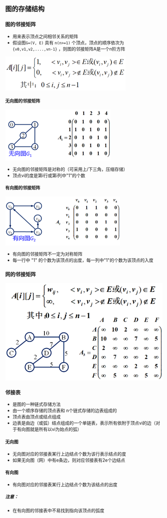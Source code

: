 ## 图的存储结构

### 图的邻接矩阵

* 用来表示顶点之间相邻关系的矩阵
* 假设图`G=(V, E)` 具有 `n(n>=1)` 个顶点，顶点的顺序依次为 `{v0,v1,v2,....,vn-1}` ，则图的邻接矩阵A是一个n阶方阵

<img src="数据结构.assets/1622118589374.png" alt="1622118589374" style="zoom:60%;" /> 

#### 无向图的邻接矩阵

<img src="数据结构.assets/1622118629045.png" alt="1622118629045" style="zoom:50%;" /> 

* 无向图的邻接矩阵是对称的（可采用上/下三角，压缩存储）
* 顶点vi的度是第i行或第i列中"1"的个数

#### 有向图的邻接矩阵

<img src="数据结构.assets/1622118748232.png" alt="1622118748232" style="zoom:50%;" /> 

* 有向图的邻接矩阵不一定为对称矩阵
* 每一行中 "1" 的个数为该顶点的出度，每一列中"1"的个数为该顶点的入度



### 网的邻接矩阵

<img src="数据结构.assets/1622118849522.png" alt="1622118849522" style="zoom:67%;" /> 



### 邻接表

* 是图的一种链式存储方法
* 由一个顺序存储的顶点表和 n个链式存储的边表组成的
* 顶点表由顶点或结点组成
* 边表是由边（或弧）结点组成的一个单链表，表示所有依附于顶点vi的边（对于有向图就是所有以vi为始点的弧）

#### 无向图

* 无向图对应的邻接表某行上边结点个数为该行表示结点的度
* 如果无向图（网）中有e条边，则对应邻接表有2e个边结点

#### 有向图

* 有向图对应的邻接表某行上边结点个数为该结点的出度

##### 注意：

* 在有向图的邻接表中不易找到指向该顶点的弧度
